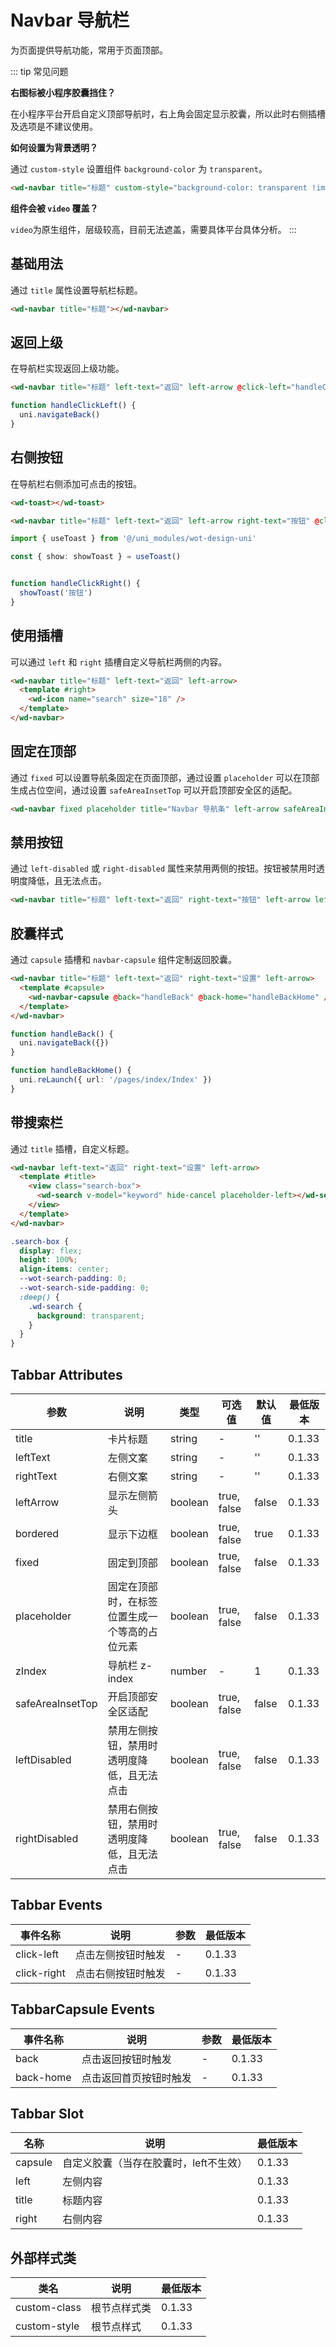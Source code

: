 # Navbar 导航栏

为页面提供导航功能，常用于页面顶部。

::: tip 常见问题

**右图标被小程序胶囊挡住？**

在小程序平台开启自定义顶部导航时，右上角会固定显示胶囊，所以此时右侧插槽及选项是不建议使用。

**如何设置为背景透明？**

通过 `custom-style` 设置组件 `background-color` 为 `transparent`。

```html
<wd-navbar title="标题" custom-style="background-color: transparent !important;"></wd-navbar>
```

**组件会被 `video` 覆盖？**

`video`为原生组件，层级较高，目前无法遮盖，需要具体平台具体分析。
:::


## 基础用法

通过 `title` 属性设置导航栏标题。

```html
<wd-navbar title="标题"></wd-navbar>
```

## 返回上级

在导航栏实现返回上级功能。

```html
<wd-navbar title="标题" left-text="返回" left-arrow @click-left="handleClickLeft"></wd-navbar>
```

```ts
function handleClickLeft() {
  uni.navigateBack()
}
```

## 右侧按钮

在导航栏右侧添加可点击的按钮。

```html
<wd-toast></wd-toast>

<wd-navbar title="标题" left-text="返回" left-arrow right-text="按钮" @click-left="handleClickLeft" @click-right="handleClickRight"></wd-navbar>
```

```ts
import { useToast } from '@/uni_modules/wot-design-uni'

const { show: showToast } = useToast()


function handleClickRight() {
  showToast('按钮')
}
```

## 使用插槽
可以通过 `left` 和 `right` 插槽自定义导航栏两侧的内容。

```html
<wd-navbar title="标题" left-text="返回" left-arrow>
  <template #right>
    <wd-icon name="search" size="18" />
  </template>
</wd-navbar>
```

## 固定在顶部

通过 `fixed` 可以设置导航条固定在页面顶部，通过设置 `placeholder` 可以在顶部生成占位空间，通过设置 `safeAreaInsetTop` 可以开启顶部安全区的适配。

```html
<wd-navbar fixed placeholder title="Navbar 导航条" left-arrow safeAreaInsetTop></wd-navbar>

```


## 禁用按钮

通过 `left-disabled` 或 `right-disabled` 属性来禁用两侧的按钮。按钮被禁用时透明度降低，且无法点击。

```html
<wd-navbar title="标题" left-text="返回" right-text="按钮" left-arrow left-disabled right-disabled></wd-navbar>
```

## 胶囊样式

通过 `capsule` 插槽和 `navbar-capsule` 组件定制返回胶囊。

```html
<wd-navbar title="标题" left-text="返回" right-text="设置" left-arrow>
  <template #capsule>
    <wd-navbar-capsule @back="handleBack" @back-home="handleBackHome" />
  </template>
</wd-navbar>
```
```ts
function handleBack() {
  uni.navigateBack({})
}

function handleBackHome() {
  uni.reLaunch({ url: '/pages/index/Index' })
}
```

## 带搜索栏
通过 `title` 插槽，自定义标题。

```html
<wd-navbar left-text="返回" right-text="设置" left-arrow>
  <template #title>
    <view class="search-box">
      <wd-search v-model="keyword" hide-cancel placeholder-left></wd-search>
    </view>
  </template>
</wd-navbar>
```
```scss
.search-box {
  display: flex;
  height: 100%;
  align-items: center;
  --wot-search-padding: 0;
  --wot-search-side-padding: 0;
  :deep() {
    .wd-search {
      background: transparent;
    }
  }
}
```


## Tabbar Attributes

| 参数          | 说明     | 类型    | 可选值 | 默认值 | 最低版本 |
| ------------- | -------- | ------- | ------ | ------ | -------- |
| title         | 卡片标题 | string  | -      | ''     | 0.1.33   |
| leftText      | 左侧文案 | string  | -      | ''     | 0.1.33   |
| rightText     | 右侧文案 | string  | -      | ''     | 0.1.33   |
| leftArrow     | 显示左侧箭头 | boolean | true, false | false | 0.1.33   |
| bordered      | 显示下边框 | boolean | true, false | true  | 0.1.33   |
| fixed         | 固定到顶部 | boolean | true, false | false | 0.1.33   |
| placeholder   | 固定在顶部时，在标签位置生成一个等高的占位元素 | boolean | true, false | false | 0.1.33   |
| zIndex        | 导航栏 z-index | number | -      | 1      | 0.1.33   |
| safeAreaInsetTop | 开启顶部安全区适配 | boolean | true, false | false | 0.1.33   |
| leftDisabled  | 禁用左侧按钮，禁用时透明度降低，且无法点击 | boolean | true, false | false | 0.1.33   |
| rightDisabled | 禁用右侧按钮，禁用时透明度降低，且无法点击 | boolean | true, false | false | 0.1.33   |


## Tabbar Events

| 事件名称     | 说明                          | 参数                                           | 最低版本 |
| ------------ | ----------------------------- | ---------------------------------------------- | --------- |
| click-left   | 点击左侧按钮时触发            | -                                              | 0.1.33    |
| click-right  | 点击右侧按钮时触发            | -                                              | 0.1.33    |

## TabbarCapsule Events

| 事件名称     | 说明                          | 参数                                           | 最低版本 |
| ------------ | ----------------------------- | ---------------------------------------------- | --------- |
| back         | 点击返回按钮时触发             | -                                              | 0.1.33    |
| back-home    | 点击返回首页按钮时触发          | -                                              | 0.1.33    |

## Tabbar Slot

| 名称    | 说明     | 最低版本 |
| ------- | -------- | -------- |
| capsule | 自定义胶囊（当存在胶囊时，left不生效）   | 0.1.33         |
| left    | 左侧内容                                | 0.1.33         |
| title   | 标题内容                                | 0.1.33         |
| right   | 右侧内容                                | 0.1.33         |


## 外部样式类

| 类名 | 说明 | 最低版本 |
|-----|------|--------|
| custom-class | 根节点样式类 | 0.1.33 |
| custom-style | 根节点样式 | 0.1.33 |
